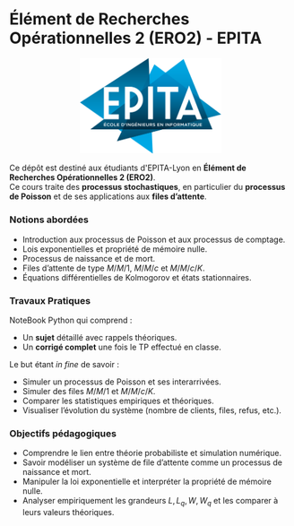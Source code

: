 # Élément de Recherches Opérationnelles 2 (ERO2) - EPITA

<p align="center"><img src="Epita_logo.png" alt="EPITA Logo" width="50%"/></p>

Ce dépôt est destiné aux étudiants d'EPITA-Lyon en **Élément de Recherches Opérationnelles 2 (ERO2)**.  
Ce cours traite des **processus stochastiques**, en particulier du **processus de Poisson** et de ses applications aux **files d’attente**.


### Notions abordées
- Introduction aux processus de Poisson et aux processus de comptage.
- Lois exponentielles et propriété de mémoire nulle.
- Processus de naissance et de mort.
- Files d’attente de type $M/M/1$, $M/M/c$ et $M/M/c/K$.
- Équations différentielles de Kolmogorov et états stationnaires.

### Travaux Pratiques
NoteBook Python qui comprend :
- Un **sujet** détaillé avec rappels théoriques.
- Un **corrigé complet** une fois le TP effectué en classe.

Le but étant *in fine* de savoir :
  - Simuler un processus de Poisson et ses interarrivées.
  - Simuler des files $M/M/1$ et $M/M/c/K$.
  - Comparer les statistiques empiriques et théoriques.
  - Visualiser l’évolution du système (nombre de clients, files, refus, etc.).

### Objectifs pédagogiques
- Comprendre le lien entre théorie probabiliste et simulation numérique.  
- Savoir modéliser un système de file d’attente comme un processus de naissance et mort.  
- Manipuler la loi exponentielle et interpréter la propriété de mémoire nulle.  
- Analyser empiriquement les grandeurs $L, L_q, W, W_q$ et les comparer à leurs valeurs théoriques.
